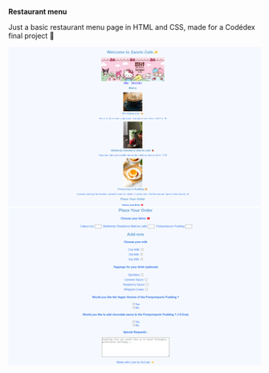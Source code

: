 **Restaurant menu** 

Just a basic restaurant menu page in HTML and CSS, made for a Codédex final project 🎀

![menupage](assets/page1.png)
![menupage](assets/page2.png)
